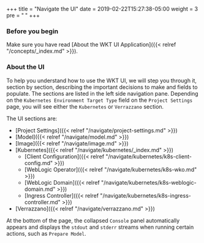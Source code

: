 +++
title = "Navigate the UI"
date = 2019-02-22T15:27:38-05:00
weight = 3
pre = "<b> </b>"
+++

### Before you begin

Make sure you have read [About the WKT UI Application]({{< relref "/concepts/_index.md" >}}).

### About the UI

To help you understand how to use the WKT UI, we will step you through it, section by section,
describing the important decisions to make and fields to populate.  The sections are listed in
the left side navigation pane.  Depending on the `Kubernetes Environment Target Type` field
on the `Project Settings` page, you will see either the `Kubernetes` or `Verrazzano` section.  

The UI sections are:

- [Project Settings]({{< relref "/navigate/project-settings.md" >}})
- [Model]({{< relref "/navigate/model.md" >}})
- [Image]({{< relref "/navigate/image.md" >}})
- [Kubernetes]({{< relref "/navigate/kubernetes/_index.md" >}})
  - [Client Configuration]({{< relref "/navigate/kubernetes/k8s-client-config.md" >}})
  - [WebLogic Operator]({{< relref "/navigate/kubernetes/k8s-wko.md" >}})
  - [WebLogic Domain]({{< relref "/navigate/kubernetes/k8s-weblogic-domain.md" >}})
  - [Ingress Controller]({{< relref "/navigate/kubernetes/k8s-ingress-controller.md" >}})
- [Verrazzano]({{< relref "/navigate/verrazzano.md" >}})


At the bottom of the page, the collapsed `Console` panel automatically appears and displays the `stdout` and `stderr`
streams when running certain actions, such as `Prepare Model`.
